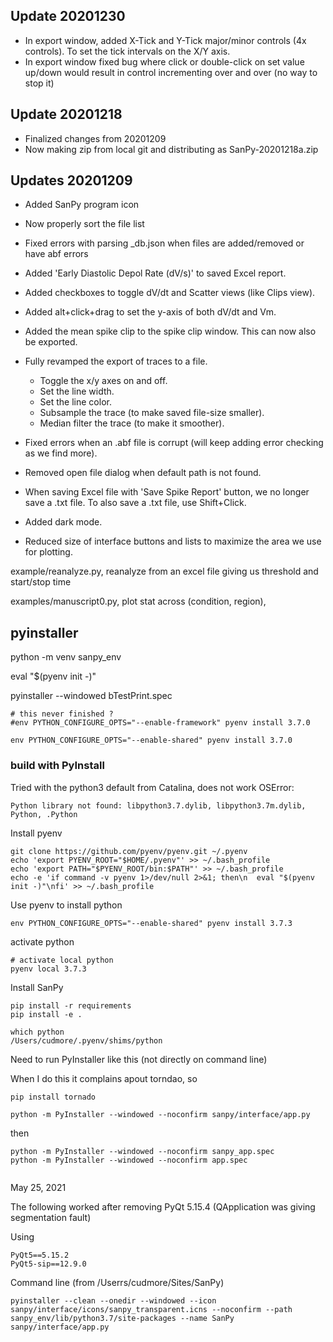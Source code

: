 
## Update 20201230
 - In export window, added X-Tick and Y-Tick major/minor controls (4x controls). To set the tick intervals on the X/Y axis.
 - In export window fixed bug where click or double-click on set value up/down would result in control incrementing over and over (no way to stop it)

## Update 20201218
 - Finalized changes from 20201209
 - Now making zip from local git and distributing as SanPy-20201218a.zip

## Updates 20201209
- Added SanPy program icon
- Now properly sort the file list
- Fixed errors with parsing _db.json when files are added/removed or have abf errors

- Added 'Early Diastolic Depol Rate (dV/s)' to saved Excel report.
- Added checkboxes to toggle dV/dt and Scatter views (like Clips view).
- Added alt+click+drag to set the y-axis of both dV/dt and Vm.
- Added the mean spike clip to the spike clip window. This can now also be exported.
- Fully revamped the export of traces to a file.
	- Toggle the x/y axes on and off.
	- Set the line width.
	- Set the line color.
	- Subsample the trace (to make saved file-size smaller).
	- Median filter the trace (to make it smoother).

- Fixed  errors when an .abf file is corrupt (will keep adding error checking as we find more).
- Removed open file dialog when default path is not found.
- When saving Excel file with 'Save Spike Report' button, we no longer save a .txt file. To also save a .txt file, use Shift+Click.
- Added dark mode.
- Reduced size of interface buttons and lists to maximize the area we use for plotting.


example/reanalyze.py, reanalyze from an excel file giving us threshold and start/stop time

examples/manuscript0.py, plot stat across (condition, region),

## pyinstaller

python -m venv sanpy_env

eval "$(pyenv init -)"

pyinstaller --windowed bTestPrint.spec

```
# this never finished ?
#env PYTHON_CONFIGURE_OPTS="--enable-framework" pyenv install 3.7.0

env PYTHON_CONFIGURE_OPTS="--enable-shared" pyenv install 3.7.0
```

### build with PyInstall

Tried with the python3 default from Catalina, does not work OSError:
```
Python library not found: libpython3.7.dylib, libpython3.7m.dylib, Python, .Python
```

Install pyenv

```
git clone https://github.com/pyenv/pyenv.git ~/.pyenv
echo 'export PYENV_ROOT="$HOME/.pyenv"' >> ~/.bash_profile
echo 'export PATH="$PYENV_ROOT/bin:$PATH"' >> ~/.bash_profile
echo -e 'if command -v pyenv 1>/dev/null 2>&1; then\n  eval "$(pyenv init -)"\nfi' >> ~/.bash_profile
```

Use pyenv to install python

```
env PYTHON_CONFIGURE_OPTS="--enable-shared" pyenv install 3.7.3
```

activate python
```
# activate local python
pyenv local 3.7.3
```

Install SanPy

```
pip install -r requirements
pip install -e .
```

```
which python
/Users/cudmore/.pyenv/shims/python
```

Need to run PyInstaller like this (not directly on command line)

When I do this it complains apout torndao, so

```
pip install tornado
```

```
python -m PyInstaller --windowed --noconfirm sanpy/interface/app.py
```
then

```
python -m PyInstaller --windowed --noconfirm sanpy_app.spec
python -m PyInstaller --windowed --noconfirm app.spec
```

```
```

May 25, 2021

The following worked after removing PyQt 5.15.4 (QApplication was giving segmentation fault)

Using
```
PyQt5==5.15.2
PyQt5-sip==12.9.0
```

Command line (from /Userrs/cudmore/Sites/SanPy)
```
pyinstaller --clean --onedir --windowed --icon sanpy/interface/icons/sanpy_transparent.icns --noconfirm --path sanpy_env/lib/python3.7/site-packages --name SanPy sanpy/interface/app.py
```
